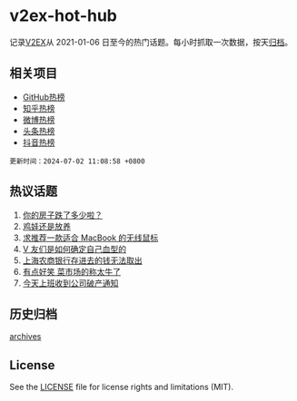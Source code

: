 # v2ex-hot-hub

 记录[V2EX](https://www.v2ex.com/)从 2021-01-06 日至今的热门话题。每小时抓取一次数据，按天[归档](archives)。
 
 ## 相关项目

- [GitHub热榜](https://github.com/lonnyzhang423/github-hot-hub)
- [知乎热榜](https://github.com/lonnyzhang423/zhihu-hot-hub)
- [微博热榜](https://github.com/lonnyzhang423/weibo-hot-hub)
- [头条热榜](https://github.com/lonnyzhang423/toutiao-hot-hub)
- [抖音热榜](https://github.com/lonnyzhang423/douyin-hot-hub)


 `更新时间：2024-07-02 11:08:58 +0800`

## 热议话题

1. [你的房子跌了多少啦？](https://www.v2ex.com/t/1054110)
1. [鸡娃还是放养](https://www.v2ex.com/t/1053880)
1. [求推荐一款适合 MacBook 的无线鼠标](https://www.v2ex.com/t/1053881)
1. [V 友们是如何确定自己血型的](https://www.v2ex.com/t/1053957)
1. [上海农商银行存进去的钱无法取出](https://www.v2ex.com/t/1053929)
1. [有点好笑 菜市场的称太牛了](https://www.v2ex.com/t/1053902)
1. [今天上班收到公司破产通知](https://www.v2ex.com/t/1054090)

## 历史归档

[archives](archives)

## License

See the [LICENSE](LICENSE) file for license rights and limitations (MIT).
